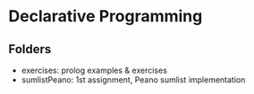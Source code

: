 # Declarative Programming

## Folders
* exercises: prolog examples & exercises
* sumlistPeano: 1st assignment, Peano sumlist implementation
